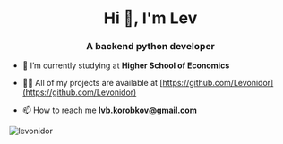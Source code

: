 <h1 align="center">Hi 👋, I'm Lev</h1>
<h3 align="center">A backend python developer</h3>

- 🌱 I’m currently studying at **Higher School of Economics**

- 👨‍💻 All of my projects are available at [https://github.com/Levonidor](https://github.com/Levonidor)

- 📫 How to reach me **lvb.korobkov@gmail.com**

<p><img align="center" src="https://github-readme-stats.vercel.app/api/top-langs?username=levonidor&show_icons=true&locale=en&layout=compact" alt="levonidor" /></p>
